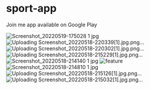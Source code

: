 # sport-app
Join me app available on Google Play

![Screenshot_20220519-175028 1 jpg](https://github.com/KL-16/sport-app/assets/79656578/f8a4ca3e-7a22-4394-bcf7-1fcfe3370e63)
![Uploading Screenshot_20220518-220339[1].jpg.png…]()
![Uploading Screenshot_20220518-220302[1].jpg.png…]()
![Uploading Screenshot_20220518-215229[1].jpg.png…]()
![Screenshot_20220518-214140 1 jpg](https://github.com/KL-16/sport-app/assets/79656578/87c78dd5-3e50-4d9b-b23c-cb6e0e9f9aef)
![feature](https://github.com/KL-16/sport-app/assets/79656578/0ae579f8-0a9f-4919-9e38-70a60e444da5)
![Screenshot_20220518-214810 1 jpg](https://github.com/KL-16/sport-app/assets/79656578/8896aadd-4a58-49e9-b1b6-3ea8c1a95702)
![Uploading Screenshot_20220518-215126[1].jpg.png…]()
![Uploading Screenshot_20220518-215032[1].jpg.png…]()

